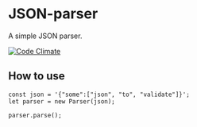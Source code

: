 # JSON-parser
A simple JSON parser.

[![Code Climate](https://codeclimate.com/github/pvienneau/JSON-parser/badges/gpa.svg)](https://codeclimate.com/github/pvienneau/JSON-parser)

## How to use

```
const json = '{"some":["json", "to", "validate"]}';
let parser = new Parser(json);

parser.parse();
```

